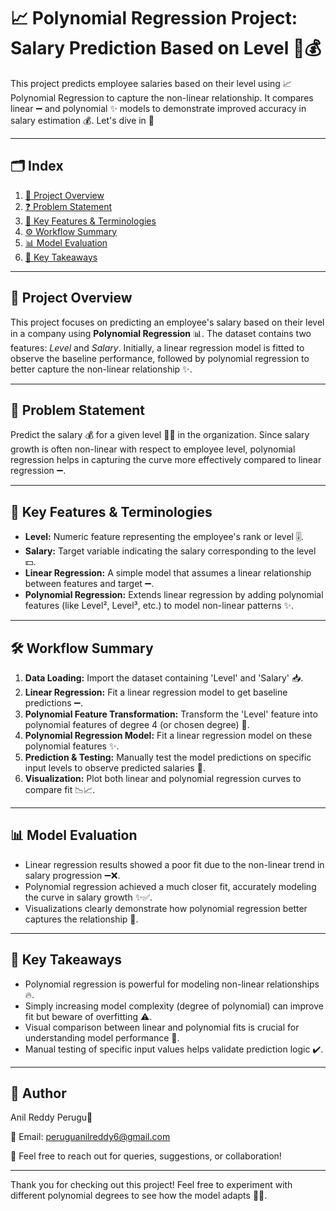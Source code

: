# 📈 Polynomial Regression Project: Salary Prediction Based on Level 💼💰

This project predicts employee salaries based on their level using 📈 Polynomial Regression to capture the non-linear relationship. It compares linear ➖ and polynomial ✨ models to demonstrate improved accuracy in salary estimation 💰. Let's dive in 🚀

---

## 🗂️ Index

1. [📌 Project Overview](#-project-overview)  
2. [❓ Problem Statement](#-problem-statement)  
3. [🧠 Key Features & Terminologies](#-key-features--terminologies)  
4. [⚙️ Workflow Summary](#️-workflow-summary)  
5. [📊 Model Evaluation](#-model-evaluation)  
6. [🏁 Key Takeaways](#-key-takeaways)

---

## 🚀 Project Overview  
This project focuses on predicting an employee's salary based on their level in a company using **Polynomial Regression** 📊. The dataset contains two features: *Level* and *Salary*. Initially, a linear regression model is fitted to observe the baseline performance, followed by polynomial regression to better capture the non-linear relationship ✨.

---

## 🎯 Problem Statement  
Predict the salary 💰 for a given level 🧑‍💼 in the organization. Since salary growth is often non-linear with respect to employee level, polynomial regression helps in capturing the curve more effectively compared to linear regression ➖.

---

## 🔑 Key Features & Terminologies  
- **Level:** Numeric feature representing the employee's rank or level 🎚️.  
- **Salary:** Target variable indicating the salary corresponding to the level 💵.  
- **Linear Regression:** A simple model that assumes a linear relationship between features and target ➖.  
- **Polynomial Regression:** Extends linear regression by adding polynomial features (like Level², Level³, etc.) to model non-linear patterns ✨.

---

## 🛠️ Workflow Summary  
1. **Data Loading:** Import the dataset containing 'Level' and 'Salary' 📥.  
2. **Linear Regression:** Fit a linear regression model to get baseline predictions ➖.  
3. **Polynomial Feature Transformation:** Transform the 'Level' feature into polynomial features of degree 4 (or chosen degree) 🔄.  
4. **Polynomial Regression Model:** Fit a linear regression model on these polynomial features ✨.  
5. **Prediction & Testing:** Manually test the model predictions on specific input levels to observe predicted salaries 🧪.  
6. **Visualization:** Plot both linear and polynomial regression curves to compare fit 📉📈.

---

## 📊 Model Evaluation  
- Linear regression results showed a poor fit due to the non-linear trend in salary progression ➖❌.  
- Polynomial regression achieved a much closer fit, accurately modeling the curve in salary growth ✨✅.  
- Visualizations clearly demonstrate how polynomial regression better captures the relationship 🎨.

---

## 🌟 Key Takeaways  
- Polynomial regression is powerful for modeling non-linear relationships 🔥.  
- Simply increasing model complexity (degree of polynomial) can improve fit but beware of overfitting ⚠️.  
- Visual comparison between linear and polynomial fits is crucial for understanding model performance 👀.  
- Manual testing of specific input values helps validate prediction logic ✔️.

---

## 📇 Author

Anil Reddy Perugu💝

📧 Email: peruguanilreddy6@gmail.com

📍 Feel free to reach out for queries, suggestions, or collaboration!

---

Thank you for checking out this project! Feel free to experiment with different polynomial degrees to see how the model adapts 🎉🚀.
